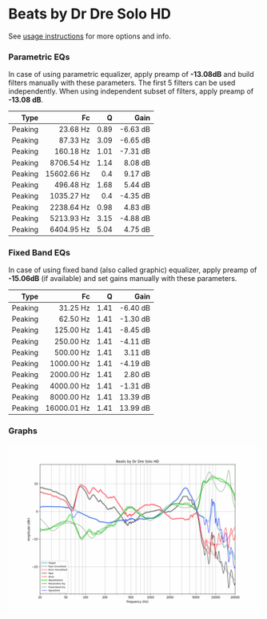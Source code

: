 # Beats by Dr Dre Solo HD
See [usage instructions](https://github.com/jaakkopasanen/AutoEq#usage) for more options and info.

### Parametric EQs
In case of using parametric equalizer, apply preamp of **-13.08dB** and build filters manually
with these parameters. The first 5 filters can be used independently.
When using independent subset of filters, apply preamp of **-13.08 dB**.

| Type    | Fc          |    Q | Gain     |
|--------:|------------:|-----:|---------:|
| Peaking | 23.68 Hz    | 0.89 | -6.63 dB |
| Peaking | 87.33 Hz    | 3.09 | -6.65 dB |
| Peaking | 160.18 Hz   | 1.01 | -7.31 dB |
| Peaking | 8706.54 Hz  | 1.14 | 8.08 dB  |
| Peaking | 15602.66 Hz | 0.4  | 9.17 dB  |
| Peaking | 496.48 Hz   | 1.68 | 5.44 dB  |
| Peaking | 1035.27 Hz  | 0.4  | -4.35 dB |
| Peaking | 2238.64 Hz  | 0.98 | 4.83 dB  |
| Peaking | 5213.93 Hz  | 3.15 | -4.88 dB |
| Peaking | 6404.95 Hz  | 5.04 | 4.75 dB  |

### Fixed Band EQs
In case of using fixed band (also called graphic) equalizer, apply preamp of **-15.06dB**
(if available) and set gains manually with these parameters.

| Type    | Fc          |    Q | Gain     |
|--------:|------------:|-----:|---------:|
| Peaking | 31.25 Hz    | 1.41 | -6.40 dB |
| Peaking | 62.50 Hz    | 1.41 | -1.30 dB |
| Peaking | 125.00 Hz   | 1.41 | -8.45 dB |
| Peaking | 250.00 Hz   | 1.41 | -4.11 dB |
| Peaking | 500.00 Hz   | 1.41 | 3.11 dB  |
| Peaking | 1000.00 Hz  | 1.41 | -4.19 dB |
| Peaking | 2000.00 Hz  | 1.41 | 2.80 dB  |
| Peaking | 4000.00 Hz  | 1.41 | -1.31 dB |
| Peaking | 8000.00 Hz  | 1.41 | 13.39 dB |
| Peaking | 16000.01 Hz | 1.41 | 13.99 dB |

### Graphs
![](./Beats%20by%20Dr%20Dre%20Solo%20HD.png)